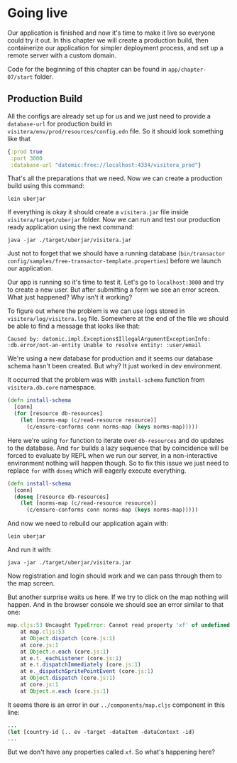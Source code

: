 # Going live

Our application is finished and now it's time to make it live so everyone could try it out. In this chapter we will create a production build, then containerize our application for simpler deployment process, and set up a remote server with a custom domain. 

Code for the beginning of this chapter can be found in  `app/chapter-07/start` folder.

## Production Build

All the configs are already set up for us and we just need to provide a `database-url` for production build in `visitera/env/prod/resources/config.edn` file. So it should look something like that 

```clojure
{:prod true
 :port 3000
 :database-url "datomic:free://localhost:4334/visitera_prod"}
``` 

That's all the preparations that we need. Now we can create a production build using this command:

```
lein uberjar
``` 

If everything is okay it should create a `visitera.jar` file inside `visitera/target/uberjar` folder. Now we can run and test our production ready application using the next command:

```
java -jar ./target/uberjar/visitera.jar
```

Just not to forget that we should have a running database (`bin/transactor config/samples/free-transactor-template.properties`) before we launch our application.

Our app is running so it's time to test it. Let's go to `localhost:3000` and try to create a new user. But after submitting a form we see an error screen. What just happened? Why isn't it working?

To figure out where the problem is we can use logs stored in `visitera/log/visitera.log` file. Somewhere at the end of the file we should be able to find a message that looks like that:

```
Caused by: datomic.impl.Exceptions$IllegalArgumentExceptionInfo: :db.error/not-an-entity Unable to resolve entity: :user/email
```

We're using a new database for production and it seems our database schema hasn't been created. But why? It just worked in dev environment. 

It occurred that the problem was with `install-schema` function from `visitera.db.core` namespace.

```clojure
(defn install-schema
  [conn]
  (for [resource db-resources]
    (let [norms-map (c/read-resource resource)]
      (c/ensure-conforms conn norms-map (keys norms-map)))))
```

Here we're using `for` function to iterate over `db-resources` and do updates to the database. And `for` builds a lazy sequence that by coincidence will be forced to evaluate by REPL when we run our server, in a non-interactive environment nothing will happen though. So to fix this issue we just need to replace `for` with `doseq` which will eagerly execute everything.

```clojure
(defn install-schema
  [conn]
  (doseq [resource db-resources]
    (let [norms-map (c/read-resource resource)]
      (c/ensure-conforms conn norms-map (keys norms-map)))))
```

And now we need to rebuild our application again with:

```
lein uberjar
``` 

And run it with:

```
java -jar ./target/uberjar/visitera.jar
```

Now registration and login should work and we can pass through them to the map screen. 

But another surprise waits us here. If we try to click on the map nothing will happen. And in the browser console we should see an error similar to that one:

```javascript
map.cljs:53 Uncaught TypeError: Cannot read property 'xf' of undefined
    at map.cljs:53
    at Object.dispatch (core.js:1)
    at core.js:1
    at Object.e.each (core.js:1)
    at e.t._eachListener (core.js:1)
    at e.t.dispatchImmediately (core.js:1)
    at e._dispatchSpritePointEvent (core.js:1)
    at Object.dispatch (core.js:1)
    at core.js:1
    at Object.e.each (core.js:1)
```

It seems there is an error in our `../components/map.cljs` component in this line:

```clojure
...
(let [country-id (.. ev -target -dataItem -dataContext -id)
...
```

But we don't have any properties called `xf`. So what's happening here?
<!--stackedit_data:
eyJoaXN0b3J5IjpbLTEyOTczNTE5MjIsMTg2ODY1Mzc0OCwyMD
A1NDAyNzEyXX0=
-->